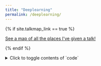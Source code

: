 ```yaml
---
title: "Deeplearning"
permalink: /deeplearning/
---
```


{% if site.talkmap_link == true %}

<p style="text-decoration:underline;"><a href="/deeplearning.md">See a map of all the places I've given a talk!</a></p>

{% endif %}

<details>
<summary>Click to toggle contents of `code`</summary>

```
CODE!
```
</details>
